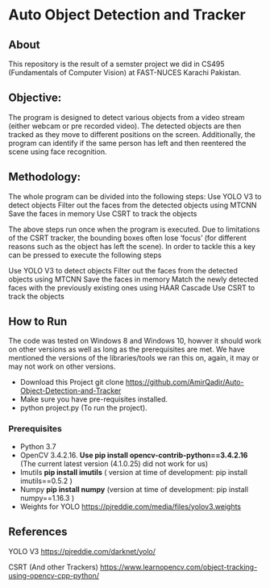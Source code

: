 # Auto Object Detection and Tracker

## About
This repository is the result of a semster project we did in CS495 (Fundamentals of Computer Vision) at FAST-NUCES Karachi Pakistan. 

## Objective:
The program is designed to detect various objects from a video stream (either webcam or pre recorded video). The detected objects are then tracked as they move to different positions on the screen. Additionally, the program can identify if the same person has left and then reentered the scene using face recognition.

## Methodology:
The whole program can be divided into the following steps:
Use YOLO V3 to detect objects
Filter out the faces from the detected objects using MTCNN
Save the faces in memory
Use CSRT to track the objects

The above steps run once when the program is executed. Due to limitations of the CSRT tracker, the bounding boxes often lose ‘focus’ (for different reasons such as the object has left the scene). In order to tackle this a key can be pressed to execute the following steps

Use YOLO V3 to detect objects
Filter out the faces from the detected objects using MTCNN
Save the faces in memory
Match the newly detected faces with the previously existing ones using HAAR Cascade
Use CSRT to track the objects

## How to Run
The code was tested on Windows 8 and Windows 10, howver it should work on other versions as well as long as the prerequisites are met. We have mentioned the versions of the libraries/tools we ran this on, again, it may or may not work on other versions.

* Download this Project 
  git clone https://github.com/AmirQadir/Auto-Object-Detection-and-Tracker
* Make sure you have pre-requisites installed.
* python project.py (To run the project).

 

### Prerequisites
* Python 3.7
* OpenCV 3.4.2.16. **Use pip install opencv-contrib-python==3.4.2.16** (The current latest version (4.1.0.25) did not work for us)  
* Imutils **pip install imutils** ( version at time of development: pip install imutils==0.5.2 )
* Numpy **pip install numpy** (version at time of development: pip install numpy==1.16.3 )
* Weights for YOLO https://pjreddie.com/media/files/yolov3.weights

## References

YOLO V3
https://pjreddie.com/darknet/yolo/

CSRT (And other Trackers) 
https://www.learnopencv.com/object-tracking-using-opencv-cpp-python/









